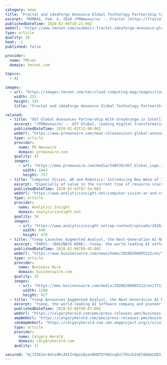 ```yaml
---
category: news
title: "Fractal and ideaForge Announce Global Technology Partnership to Launch AI-powered Drones"
excerpt: "MUMBAI, Feb. 4, 2020 /PRNewswire/ -- Fractal (https://fractal.ai), a global leader in artificial intelligence and analytics, powering decision-making in Fortune 100 companies, has announced a technology partnership with ideaForge (https://www.ideaforge.co.in) - a global leader in Unmanned Aerial Vehicle (UAV) Technology. Both organizations will ..."
publishedDateTime: 2020-02-04T10:21:00Z
webUrl: "https://www.tmcnet.com/usubmit/-fractal-ideaforge-announce-global-technology-partnership-launch-ai-/2020/02/04/9091388.htm"
type: article
quality: 28
heat: -1
published: false

provider:
  name: TMCnet
  domain: tmcnet.com

topics:
  - AI

images:
  - url: "https://images.tmcnet.com/tmc/cloud-computing-mag/images/cloud-computing-0515-cover.jpg"
    width: 252
    height: 335
    title: "Fractal and ideaForge Announce Global Technology Partnership to Launch AI-powered Drones"

related:
  - title: "UST Global Announces Partnership With GreyOrange in Intelligent Robotics for Warehouse and Supply Chain Automation"
    excerpt: "/PRNewswire/ -- UST Global, leading digital transformation solutions company, announced a partnership with GreyOrange, a global software and mobile"
    publishedDateTime: 2020-02-03T13:00:00Z
    webUrl: "https://www.prnewswire.com/news-releases/ust-global-announces-partnership-with-greyorange-in-intelligent-robotics-for-warehouse-and-supply-chain-automation-300997567.html"
    type: article
    provider:
      name: PR Newswire
      domain: prnewswire.com
    quality: 47
    images:
      - url: "https://mma.prnewswire.com/media/540539/UST_Global_Logo.jpg?p=facebook"
        width: 1443
        height: 757
  - title: "Computer Vision, AR and Robotics: Introducing New Wave of Intelligent Automation"
    excerpt: "Especially of value in the current time of resource scarcity. According to Deep, computer vision, augmented reality and robotics are some other significant technologies that are making the automation process efficient while capturing, aggregating and democratizing data to further augment and empower the human worker experience. Computer Vision ..."
    publishedDateTime: 2020-02-03T07:54:00Z
    webUrl: "https://www.analyticsinsight.net/computer-vision-ar-and-robotics-introducing-new-wave-of-intelligent-automation/"
    type: article
    provider:
      name: Analytics Insight
      domain: analyticsinsight.net
    quality: 34
    images:
      - url: "https://www.analyticsinsight.net/wp-content/uploads/2020/02/ia.jpg"
        width: 640
        height: 479
  - title: "Yseop Launches Augmented Analyst, the Next-Generation AI NLG Platform Revolutionizing Intelligent Reporting Automation"
    excerpt: "PARIS--(BUSINESS WIRE)--Yseop, the world-leading AI software company and pioneer in Natural Language Generation (NLG), today announced the launch of ... scaling from single use case applications to enterprise-wide deployments could translate into billions in savings for the financial and pharmaceutical industries. Developed with high levels ..."
    publishedDateTime: 2020-02-06T09:45:00Z
    webUrl: "https://www.businesswire.com/news/home/20200206005222/en/Yseop-Launches-Augmented-Analyst-Next-Generation-AI-NLG"
    type: article
    provider:
      name: Business Wire
      domain: businesswire.com
    quality: 15
    images:
      - url: "https://mms.businesswire.com/media/20200206005222/en/771287/23/Manche_H_YSEOP.jpg"
        width: 1200
        height: 627
  - title: "Yseop Announces Augmented Analyst, the Next-Generation AI NLG Platform Featuring the Most Advanced Intelligent Automation ..."
    excerpt: "Yseop, the world-leading AI software company and pioneer in Natural Language Generation (NLG), today announced the launch of Augmented ... scaling from single use case applications to enterprise-wide deployments could translate into billions in savings for the financial and pharmaceutical industries. Developed with high levels of user-adoption ..."
    publishedDateTime: 2020-02-06T09:07:00Z
    webUrl: "https://calgaryherald.com/pmn/press-releases-pmn/business-wire-news-releases-pmn/yseop-announces-augmented-analyst-the-next-generation-ai-nlg-platform-featuring-the-most-advanced-intelligent-automation-solution-for-streamlined-regulatory-compliance-reporting/wcm/562a1186-0e94-4be1-ae5c-b57c9948a9c4"
    ampWebUrl: "https://calgaryherald.com/pmn/press-releases-pmn/business-wire-news-releases-pmn/yseop-announces-augmented-analyst-the-next-generation-ai-nlg-platform-featuring-the-most-advanced-intelligent-automation-solution-for-streamlined-regulatory-compliance-reporting/wcm/562a1186-0e94-4be1-ae5c-b57c9948a9c4/amp"
    cdnAmpWebUrl: "https://calgaryherald-com.cdn.ampproject.org/c/s/calgaryherald.com/pmn/press-releases-pmn/business-wire-news-releases-pmn/yseop-announces-augmented-analyst-the-next-generation-ai-nlg-platform-featuring-the-most-advanced-intelligent-automation-solution-for-streamlined-regulatory-compliance-reporting/wcm/562a1186-0e94-4be1-ae5c-b57c9948a9c4/amp"
    type: article
    provider:
      name: Calgary Herald
      domain: calgaryherald.com
    quality: 12

secured: "bj7ZSKJnr4etxdRi49IZ+0pUiBya+NkNTQYXbSzqGulfKUihZoECQ6QmLKQ3jwR+88UHgIUYN0zKgB3FsD/dEA2OnM1x62iQ+wFF2p4WnOFOOkjv2oHWX610WjAHqCN87BN+AgMBOqW+jknMIsURPCITPWEObg9rDKxEvfAyBWqGmEoEVnQ9vXqEW0MV24TxNkkyAJJbX70SHSe5FGrJmHRl06pnqz0zqa3Ooky2cVLH80sjGxhFYTmHEzZfx47UXD1P6b+9D7ubTPS0OxowMN1kBGWYvNQQAoiiOVIzstsyvXVCMlHYlWiBGCUFwLdB;v8fAWWoKZA0ItIheM/72fA=="
---
```


